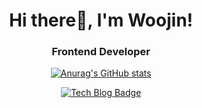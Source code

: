 <div align=center>

<h1>Hi there👋, I'm Woojin!</h1>
<h3>Frontend Developer</h3>


 
[![Anurag's GitHub stats](https://github-readme-stats.vercel.app/api?username=NamWoojin&theme=dracula&show_icons=true)](https://github.com/anuraghazra/github-readme-stats)

 
 [![Tech Blog Badge](https://img.shields.io/badge/-Tech%20blog-black?style=round-square&link=https://treejin1771.tistory.com/)](https://treejin1771.tistory.com/)
 
</div>

